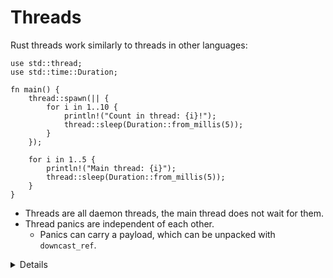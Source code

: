 # Threads

Rust threads work similarly to threads in other languages:

```rust,editable
use std::thread;
use std::time::Duration;

fn main() {
    thread::spawn(|| {
        for i in 1..10 {
            println!("Count in thread: {i}!");
            thread::sleep(Duration::from_millis(5));
        }
    });

    for i in 1..5 {
        println!("Main thread: {i}");
        thread::sleep(Duration::from_millis(5));
    }
}
```

- Threads are all daemon threads, the main thread does not wait for them.
- Thread panics are independent of each other.
  - Panics can carry a payload, which can be unpacked with `downcast_ref`.

<details>

Key points:

- Notice that the thread is stopped before it reaches 10 --- the main thread is
  not waiting.

- Use `let handle = thread::spawn(...)` and later `handle.join()` to wait for
  the thread to finish.

- Trigger a panic in the thread, notice how this doesn't affect `main`.

- Use the `Result` return value from `handle.join()` to get access to the panic
  payload. This is a good time to talk about [`Any`].

[`Any`]: https://doc.rust-lang.org/std/any/index.html

</details>
